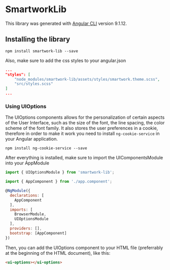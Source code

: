 # SmartworkLib

This library was generated with [Angular CLI](https://github.com/angular/angular-cli) version 9.1.12.

## Installing the library
```shell
npm install smartwork-lib --save
```

Also, make sure to add the css styles to your angular.json

```json
...
"styles": [
    "node_modules/smartwork-lib/assets/styles/smartwork.theme.scss",
    "src/styles.scss"
]
...
```

### Using UIOptions
The UIOptions components allows for the personalization of certain aspects of the User Interface, such as the size of the font, the line spacing, the color scheme of the font family. It also stores the user preferences in a cookie, therefore in order to make it work you need to install ````ng-cookie-service```` in your Angular application.

```shell
npm install ng-cookie-service --save
```

After everything is installed, make sure to import the UIComponentsModule into your AppModule

```javascript
import { UIOptionsModule } from 'smartwork-lib';

import { AppComponent } from './app.component';

@NgModule({
  declarations: [
    AppComponent
  ],
  imports: [
    BrowserModule,
    UIOptionsModule
  ],
  providers: [],
  bootstrap: [AppComponent]
})
```

Then, you can add the UIOptions component to your HTML file (preferrably at the beginning of the HTML document), like this:

```html
<ui-options></ui-options>
```

